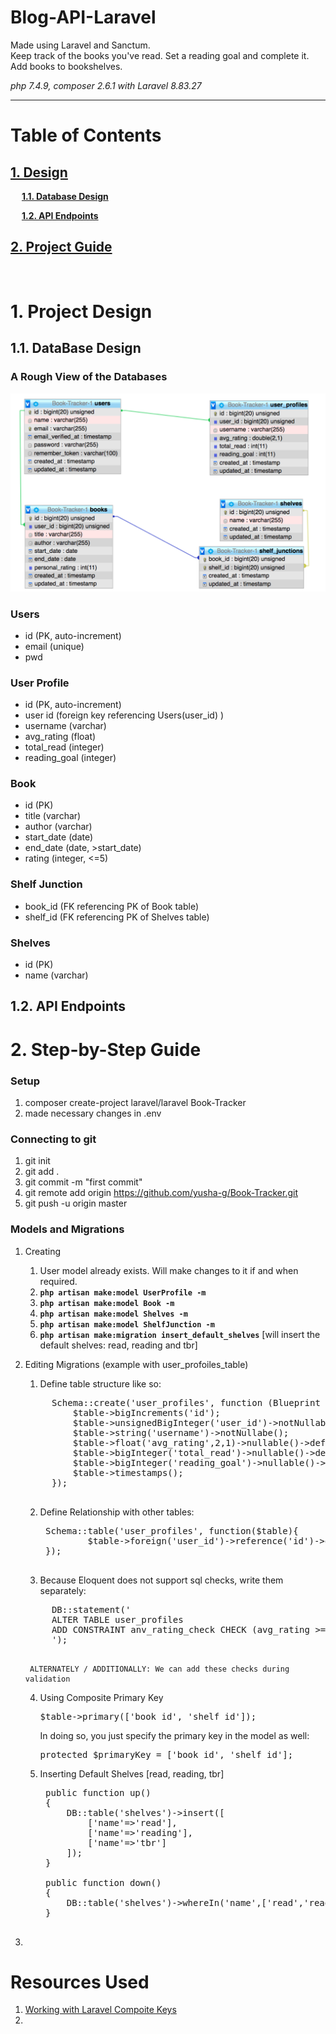 # Blog-API-Laravel
<p>

Made using Laravel and Sanctum. <br>
Keep track of the books you've read. Set a reading goal and complete it. Add books to bookshelves.

_php 7.4.9, composer 2.6.1 with Laravel 8.83.27_

</p>
<hr>

# Table of Contents

## [1. Design](#1-project-design)

&ensp;&ensp; **[1.1. Database Design](#11-database-design)**

&ensp;&ensp; **[1.2. API Endpoints](#12-api-endpoints)**

## [2. Project Guide](#2-step-by-step-guide)


<br>

# 1. Project Design

## 1.1. DataBase Design

### A Rough View of the Databases

![database design](/assets/DB%20Design.png)

### Users

-   id (PK, auto-increment)
-   email (unique)
-   pwd

### User Profile

-   id (PK, auto-increment)
-   user id (foreign key referencing Users(user_id) )
-   username (varchar)
-   avg_rating (float)
-   total_read (integer)
-   reading_goal (integer)

### Book
-   id (PK)
-   title (varchar)
-   author (varchar)
-   start_date (date)
-   end_date (date, >start_date)
-   rating (integer, <=5)

### Shelf Junction
-   book_id (FK referencing PK of Book table)
-   shelf_id (FK referencing PK of Shelves table)

### Shelves
-   id (PK)
-   name (varchar)


## 1.2. API Endpoints

# 2. Step-by-Step Guide 

### Setup
1. composer create-project laravel/laravel Book-Tracker
2. made necessary changes in .env

### Connecting to git
1. git init
2. git add .
3. git commit -m "first commit"
4. git remote add origin https://github.com/yusha-g/Book-Tracker.git 
5. git push -u origin master

### Models and Migrations

1. Creating
    1. User model already exists. Will make changes to it if and when required. 
    2. **`php artisan make:model UserProfile -m`**
    3. **`php artisan make:model Book -m`**
    4. **`php artisan make:model Shelves -m`**
    5. **`php artisan make:model ShelfJunction -m`**
    6. **`php artisan make:migration insert_default_shelves`** [will insert the default shelves: read, reading and tbr]

2. Editing Migrations (example with user_profoiles_table)
    1. Define table structure like so: <br>
    <pre>
        Schema::create('user_profiles', function (Blueprint $table) { 
            $table->bigIncrements('id');
            $table->unsignedBigInteger('user_id')->notNullable();
            $table->string('username')->notNullabe();
            $table->float('avg_rating',2,1)->nullable()->default('0');
            $table->bigInteger('total_read')->nullable()->default('0');
            $table->bigInteger('reading_goal')->nullable()->default('0');
            $table->timestamps();
        });
    </pre>
        
    2. Define Relationship with other tables: <br>
        <pre>
        Schema::table('user_profiles', function($table){
                $table->foreign('user_id')->reference('id')->on('users');
        });
        </pre>

    3. Because Eloquent does not support sql checks, write them separately: <br>
    <pre>
        DB::statement('
        ALTER TABLE user_profiles
        ADD CONSTRAINT anv_rating_check CHECK (avg_rating >= 0 AND avg_rating <= 5)
        ');
    </pre> 
        ALTERNATELY / ADDITIONALLY: We can add these checks during validation
    
    4. Using Composite Primary Key <br>
        <pre>$table->primary(['book_id', 'shelf_id']);</pre>
        In doing so, you just specify the primary key in the model as well:
        <pre>protected $primaryKey = ['book_id', 'shelf_id'];</pre>

    5. Inserting Default Shelves [read, reading, tbr]
        <pre>
        public function up()
        {
            DB::table('shelves')->insert([
                ['name'=>'read'],
                ['name'=>'reading'],
                ['name'=>'tbr']
            ]);
        }

        public function down()
        {
            DB::table('shelves')->whereIn('name',['read','reading','tbr'])->delete();
        }
        </pre>
3. 

# Resources Used
1. [ Working with Laravel Compoite Keys](https://medium.com/@przyczynski/laravel-working-with-composite-keys-8c4b282f5523)
2. 